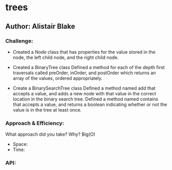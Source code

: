 # trees

## Author: Alistair Blake

### Challenge:

* Created a Node class that has properties for the value stored in the node, the left child node, and the right child node.
* Created a BinaryTree class
Defined a method for each of the depth first traversals called preOrder, inOrder, and postOrder which returns an array of the values, ordered appropriately.

* Create a BinarySearchTree class
Defined a method named add that accepts a value, and adds a new node with that value in the correct location in the binary search tree.
Defined a method named contains that accepts a value, and returns a boolean indicating whether or not the value is in the tree at least once.

### Approach & Efficiency:
What approach did you take? Why? 
Big(O)
* Space:
* Time:

### API:

<!-- Description of each method publicly available in each of your trees


